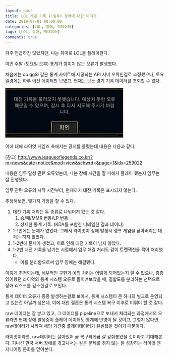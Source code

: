```yaml
---
layout: post
title: LOL 게임 기록 (+임무) 장애에 대한 이야기
date: 2018-07-01 00:00:00
categories: [LOL, 장애, 빅데이터]
tags: [LOL, 장애, 빅데이터]
comments: true
---
```


자주 언급하진 않았지만, 나는 취미로 LOL을 플레이한다.

이번 주말 (토요일 오후) 통계가 쌓이지 않는 오류가 발생했다.

처음에는 op.gg와 같은 통계 사이트에 제공되는 API 서버 오류인걸로 추정했으나, 토요일경에는 하루 이전 데이터만 보였고, 현재는 모든 경기 기록 데이터를 조회할 수 없다.

![오류](/images/lol_match_history_error.png)

이에 대해 라이엇 게임즈 측에서는 공지를 올렸는데 내용은 다음과 같다.

[참고] <http://www.leagueoflegends.co.kr/?m=news&cate=notice&mod=view&schwrd=&page=1&idx=259022>

내용은 임무 달성 관련 오류였는데, 나는 장애 시간을 잘 피해서 플레이 했는지 임무는 잘 진행됐다.

임무 관련 오류의 시작 시간부터, 현재까지 대전 기록은 표시되지 않는다.

추정해보면, 몇가지 가정을 할 수 있다.

1. 대전 기록 처리는 두 종류로 나뉘어져 있는 것 같다.
    1. 승/패/MMR 변동/LP 변동
    2. 상세한 통계 기록. (KDA를 포함한 디테일한 결과 데이터)
2. 1-1번에는 문제가 없었다. 그래서 라이엇이 장애 발생시 랭크 게임을 닫아버리는 대처는 하지 않았다.
3. 1-2번에 문제가 생겼고, 이로 인해 대전 기록이 남지 않았다.
4. 1-2번 대전 기록을 남기는 시점에서 임무 해결 처리도 같이 트랜잭션을 묶어 처리했다.
    - 이를 분리함으로써 임무 장애는 해결됐다.

이렇게 추정되는데, 세부적인 구현과 예외 처리는 어떻게 되어있는지 알 수 없으나, 종종 있어왔던 라이엇의 통계 시스템 오류로 돌이켜보았을 때, 결합도를 분리하는 선택으로 장애 리스크를 감소한걸로 보인다.

통계 데이터 오류가 종종 발생하는걸로 보아서, 통계 시스템이 큰 하나의 벌크로 운영되고 있는건 아닐까 싶은데, 이에 대한 결론은 통계 시스템 복구 이후로 미뤄야 할 것 같다.

raw 데이터는 잘 쌓고 있고, 그 데이터를 pipeline으로 보내서 처리되는 과정에서의 오류라면 현재 장애 발생중이 플레이 데이터도 통계에 반영이 될 것이고, 그렇지 않다면 raw데이터가 사라져 해당 기간중 플레이데이터가 유실됐을 것이기 때문이다.

라이엇이라면, raw데이터는 살아있어 곧 복구되게끔 잘 갖춰놓았을 것이라고 기대해본다. 기나긴 한국 서버 장애를 겪고나서는 같은 문제를 겪지 않는 잘 성장하는 라이엇 엔지니어링 문화를 믿어본다.